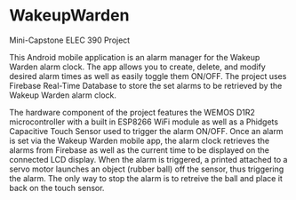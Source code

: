 # WakeupWarden
Mini-Capstone ELEC 390 Project

This Android mobile application is an alarm manager for the Wakeup Warden alarm clock. The app allows you to create, delete, and modify
desired alarm times as well as easily toggle them ON/OFF. The project uses Firebase Real-Time Database to store the set alarms to be
retrieved by the Wakeup Warden alarm clock.

The hardware component of the project features the WEMOS D1R2 microcontroller with a built in ESP8266 WiFi module as well as a Phidgets
Capacitive Touch Sensor used to trigger the alarm ON/OFF. Once an alarm is set via the Wakeup Warden mobile app, the alarm clock retrieves
the alarms from Firebase as well as the current time to be displayed on the connected LCD display. When the alarm is triggered, a printed
attached to a servo motor launches an object (rubber ball) off the sensor, thus triggering the alarm. The only way to stop the alarm is to
retreive the ball and place it back on the touch sensor.
